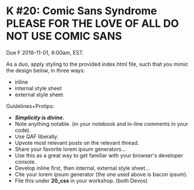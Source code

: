 # K #20: Comic Sans Syndrome   PLEASE FOR THE LOVE OF ALL DO NOT USE COMIC SANS
Due F 2018-11-01, 8:00am, EST.

As a duo, apply styling to the provided index.html file, such that you mimic the design below, in three ways:
- inline
- internal style sheet
- external style sheet

Guidelines+Protips:
- ***Simplicity is divine.***
- Note anything notable. (in your notebook and in-line comments in your code).
- Use QAF liberally.
- Upvote most relevant posts on the relevant thread.
- Share your favorite lorem ipsum generators...
- Use this as a great way to get familiar with your browser's developer console.
- Develop inline first, then internal, external style sheet...
- Cite your lorem ipsum generator (the one used above is bacon ipsum).
- File this under **20_css** in your workshop. (both Devos)
